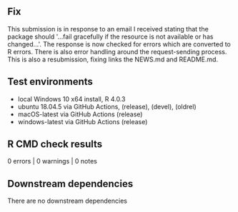 ## Fix

This submission is in response to an email I received stating that the package should '...fail gracefully if the resource is not available or has changed...'.
The response is now checked for errors which are converted to R errors. There is also error handling around the request-sending process.
This is also a resubmission, fixing links the NEWS.md and README.md.

## Test environments
* local Windows 10 x64 install, R 4.0.3
* ubuntu 18.04.5 via GitHub Actions, (release), (devel), (oldrel)
* macOS-latest via GitHub Actions (release)
* windows-latest via GitHub Actions (release)

## R CMD check results

0 errors | 0 warnings | 0 notes

## Downstream dependencies

There are no downstream dependencies

